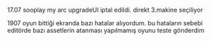 17.07 sooplay
my arc upgradeUI iptal edildi. direkt 3.makine seçiliyor


1907 
oyun bittiği ekranda bazı hatalar alıyordum. bu hataların sebebi editörde bazı assetlerin atanması yapılmamış
oyunu teste gönderdim
